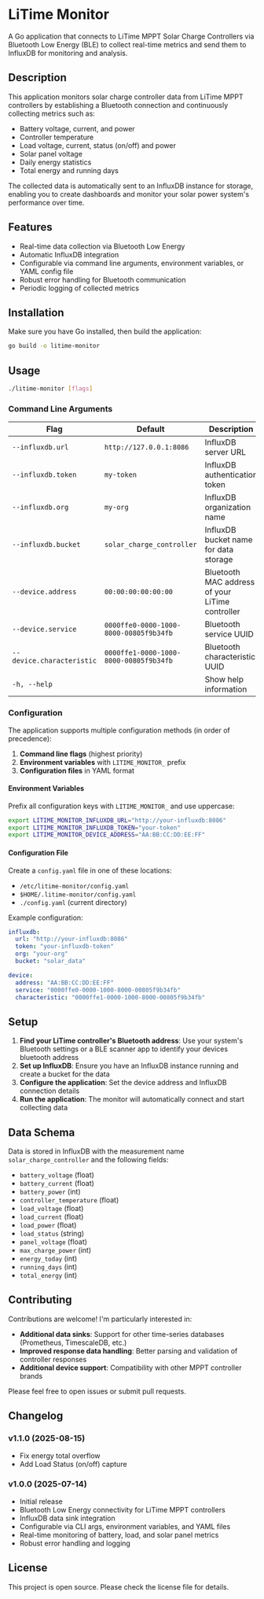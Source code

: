 # LiTime Monitor

A Go application that connects to LiTime MPPT Solar Charge Controllers via Bluetooth Low Energy (BLE) to collect real-time metrics and send them to InfluxDB for monitoring and analysis.

## Description

This application monitors solar charge controller data from LiTime MPPT controllers by establishing a Bluetooth connection and continuously collecting metrics such as:

- Battery voltage, current, and power
- Controller temperature
- Load voltage, current, status (on/off) and power
- Solar panel voltage
- Daily energy statistics
- Total energy and running days

The collected data is automatically sent to an InfluxDB instance for storage, enabling you to create dashboards and monitor your solar power system's performance over time.

## Features

- Real-time data collection via Bluetooth Low Energy
- Automatic InfluxDB integration
- Configurable via command line arguments, environment variables, or YAML config file
- Robust error handling for Bluetooth communication
- Periodic logging of collected metrics

## Installation

Make sure you have Go installed, then build the application:

```bash
go build -o litime-monitor
```

## Usage

```bash
./litime-monitor [flags]
```

### Command Line Arguments

| Flag | Default | Description |
|------|---------|-------------|
| `--influxdb.url` | `http://127.0.0.1:8086` | InfluxDB server URL |
| `--influxdb.token` | `my-token` | InfluxDB authentication token |
| `--influxdb.org` | `my-org` | InfluxDB organization name |
| `--influxdb.bucket` | `solar_charge_controller` | InfluxDB bucket name for data storage |
| `--device.address` | `00:00:00:00:00:00` | Bluetooth MAC address of your LiTime controller |
| `--device.service` | `0000ffe0-0000-1000-8000-00805f9b34fb` | Bluetooth service UUID |
| `--device.characteristic` | `0000ffe1-0000-1000-8000-00805f9b34fb` | Bluetooth characteristic UUID |
| `-h, --help` | | Show help information |

### Configuration

The application supports multiple configuration methods (in order of precedence):

1. **Command line flags** (highest priority)
2. **Environment variables** with `LITIME_MONITOR_` prefix
3. **Configuration files** in YAML format

#### Environment Variables

Prefix all configuration keys with `LITIME_MONITOR_` and use uppercase:

```bash
export LITIME_MONITOR_INFLUXDB_URL="http://your-influxdb:8086"
export LITIME_MONITOR_INFLUXDB_TOKEN="your-token"
export LITIME_MONITOR_DEVICE_ADDRESS="AA:BB:CC:DD:EE:FF"
```

#### Configuration File

Create a `config.yaml` file in one of these locations:
- `/etc/litime-monitor/config.yaml`
- `$HOME/.litime-monitor/config.yaml`
- `./config.yaml` (current directory)

Example configuration:

```yaml
influxdb:
  url: "http://your-influxdb:8086"
  token: "your-influxdb-token"
  org: "your-org"
  bucket: "solar_data"

device:
  address: "AA:BB:CC:DD:EE:FF"
  service: "0000ffe0-0000-1000-8000-00805f9b34fb"
  characteristic: "0000ffe1-0000-1000-8000-00805f9b34fb"
```

## Setup

1. **Find your LiTime controller's Bluetooth address**: Use your system's Bluetooth settings or a BLE scanner app to identify your devices bluetooth address
2. **Set up InfluxDB**: Ensure you have an InfluxDB instance running and create a bucket for the data
3. **Configure the application**: Set the device address and InfluxDB connection details
4. **Run the application**: The monitor will automatically connect and start collecting data

## Data Schema

Data is stored in InfluxDB with the measurement name `solar_charge_controller` and the following fields:

- `battery_voltage` (float)
- `battery_current` (float) 
- `battery_power` (int)
- `controller_temperature` (float)
- `load_voltage` (float)
- `load_current` (float)
- `load_power` (float)
- `load_status` (string)
- `panel_voltage` (float)
- `max_charge_power` (int)
- `energy_today` (int)
- `running_days` (int)
- `total_energy` (int)

## Contributing

Contributions are welcome! I'm particularly interested in:

- **Additional data sinks**: Support for other time-series databases (Prometheus, TimescaleDB, etc.)
- **Improved response data handling**: Better parsing and validation of controller responses
- **Additional device support**: Compatibility with other MPPT controller brands

Please feel free to open issues or submit pull requests.

## Changelog

### v1.1.0 (2025-08-15)
- Fix energy total overflow
- Add Load Status (on/off) capture

### v1.0.0 (2025-07-14)
- Initial release
- Bluetooth Low Energy connectivity for LiTime MPPT controllers
- InfluxDB data sink integration
- Configurable via CLI args, environment variables, and YAML files
- Real-time monitoring of battery, load, and solar panel metrics
- Robust error handling and logging

## License

This project is open source. Please check the license file for details.
